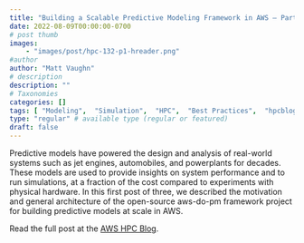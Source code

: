 ```yaml
---
title: "Building a Scalable Predictive Modeling Framework in AWS – Part 1"
date: 2022-08-09T00:00:00-0700
# post thumb
images:
    - "images/post/hpc-132-p1-hreader.png"
#author
author: "Matt Vaughn"
# description
description: ""
# Taxonomies
categories: []
tags: [ "Modeling",  "Simulation",  "HPC",  "Best Practices",  "hpcblog", ]
type: "regular" # available type (regular or featured)
draft: false
---
```


Predictive models have powered the design and analysis of real-world systems such as jet engines, automobiles, and powerplants for decades. These models are used to provide insights on system performance and to run simulations, at a fraction of the cost compared to experiments with physical hardware. In this first post of three, we described the motivation and general architecture of the open-source aws-do-pm framework project for building predictive models at scale in AWS.

Read the full post at the [AWS HPC Blog](https://aws.amazon.com/blogs/hpc/building-a-scalable-predictive-modeling-framework-in-aws/).
